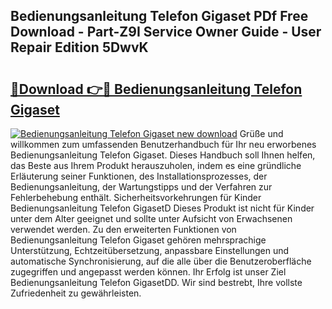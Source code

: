 ## Bedienungsanleitung Telefon Gigaset PDf Free Download - Part-Z9I Service Owner Guide - User Repair Edition 5DwvK

# <h2><a href="http://df0ge7.blite.top/?on=Bedienungsanleitung+Telefon+Gigaset">🔗Download 👉🔴 Bedienungsanleitung Telefon Gigaset</a></h2>

[![Bedienungsanleitung Telefon Gigaset new download](https://i.imgur.com/lujVjoI.png)](http://df0ge7.blite.top/?on=Bedienungsanleitung+Telefon+Gigaset)
Grüße und willkommen zum umfassenden Benutzerhandbuch für Ihr neu erworbenes Bedienungsanleitung Telefon Gigaset. Dieses Handbuch soll Ihnen helfen, das Beste aus Ihrem Produkt herauszuholen, indem es eine gründliche Erläuterung seiner Funktionen, des Installationsprozesses, der Bedienungsanleitung, der Wartungstipps und der Verfahren zur Fehlerbehebung enthält. Sicherheitsvorkehrungen für Kinder Bedienungsanleitung Telefon GigasetD Dieses Produkt ist nicht für Kinder unter dem Alter geeignet und sollte unter Aufsicht von Erwachsenen verwendet werden. Zu den erweiterten Funktionen von Bedienungsanleitung Telefon Gigaset gehören mehrsprachige Unterstützung, Echtzeitübersetzung, anpassbare Einstellungen und automatische Synchronisierung, auf die alle über die Benutzeroberfläche zugegriffen und angepasst werden können. Ihr Erfolg ist unser Ziel Bedienungsanleitung Telefon GigasetDD. Wir sind bestrebt, Ihre vollste Zufriedenheit zu gewährleisten.
